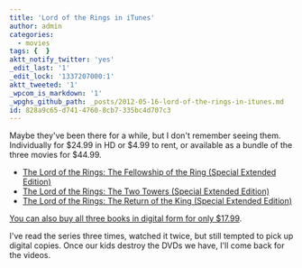 ```yaml
---
title: 'Lord of the Rings in iTunes'
author: admin
categories:
  - movies
tags: {  }
aktt_notify_twitter: 'yes'
_edit_last: '1'
_edit_lock: '1337207000:1'
aktt_tweeted: '1'
_wpcom_is_markdown: '1'
_wpghs_github_path: _posts/2012-05-16-lord-of-the-rings-in-itunes.md
id: 828a9c65-d741-4760-8cb7-335bc4d707c3
---
```

<p>Maybe they've been there for a while, but I don't remember seeing them. Individually for $24.99 in HD  or $4.99 to rent, or available as a bundle of the three movies for $44.99.</p>
<ul>
<li><a href="http://click.linksynergy.com/fs-bin/stat?id=6PFrOqNV4B8&offerid=146261&type=3&subid=0&tmpid=1826&RD_PARM1=http%253A%252F%252Fitunes.apple.com%252Fca%252Fmovie%252Flord-rings-fellowship-ring%252Fid436206940%253Fuo%253D4%2526partnerId%253D30" target="itunes_store">The Lord of the Rings: The Fellowship of the Ring (Special Extended Edition)</a></li>
<li><a href="http://click.linksynergy.com/fs-bin/stat?id=6PFrOqNV4B8&offerid=146261&type=3&subid=0&tmpid=1826&RD_PARM1=http%253A%252F%252Fitunes.apple.com%252Fca%252Fmovie%252Flord-rings-two-towers-special%252Fid436205622%253Fuo%253D4%2526partnerId%253D30" target="itunes_store">The Lord of the Rings: The Two Towers (Special Extended Edition)</a></li>
<li><a href="http://click.linksynergy.com/fs-bin/stat?id=6PFrOqNV4B8&offerid=146261&type=3&subid=0&tmpid=1826&RD_PARM1=http%253A%252F%252Fitunes.apple.com%252Fca%252Fmovie%252Flord-rings-return-king-special%252Fid436207641%253Fuo%253D4%2526partnerId%253D30" target="itunes_store">The Lord of the Rings: The Return of the King (Special Extended Edition)</a></li>
</ul>
<p><a href="http://click.linksynergy.com/fs-bin/stat?id=6PFrOqNV4B8&offerid=146261&type=3&subid=0&tmpid=1826&RD_PARM1=http%253A%252F%252Fitunes.apple.com%252Fca%252Fbook%252Fthe-lord-of-the-rings%252Fid380681259%253Fmt%253D11%2526uo%253D4%2526partnerId%253D30" target="itunes_store">You can also buy all three books in digital form for only $17.99</a>.</p>
<p>I've read the series three times, watched it twice, but still tempted to pick up digital copies. Once our kids destroy the DVDs we have, I'll come back for the videos.</p>

